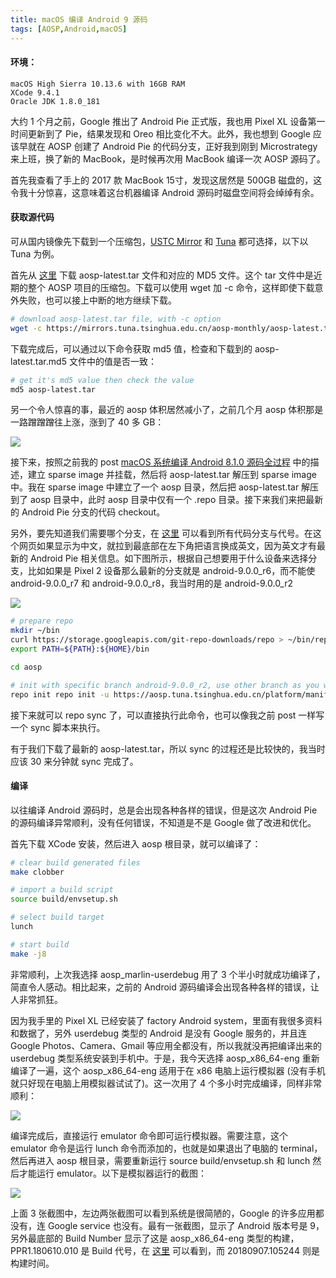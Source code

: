 ```yaml
---
title: macOS 编译 Android 9 源码
tags: [AOSP,Android,macOS]
---
```


#### 环境：
    macOS High Sierra 10.13.6 with 16GB RAM
    XCode 9.4.1
    Oracle JDK 1.8.0_181

大约 1 个月之前，Google 推出了 Android Pie 正式版，我也用 Pixel XL 设备第一时间更新到了 Pie，结果发现和 Oreo 相比变化不大。此外，我也想到 Google 应该早就在 AOSP 创建了 Android Pie 的代码分支，正好我到刚到 Microstrategy 来上班，换了新的 MacBook，是时候再次用 MacBook 编译一次 AOSP 源码了。

首先我查看了手上的 2017 款 MacBook 15寸，发现这居然是 500GB 磁盘的，这令我十分惊喜，这意味着这台机器编译 Android 源码时磁盘空间将会绰绰有余。

#### 获取源代码

可从国内镜像先下载到一个压缩包，[USTC Mirror](https://lug.ustc.edu.cn/wiki/mirrors/help/aosp) 和 [Tuna](https://mirrors.tuna.tsinghua.edu.cn/help/AOSP/) 都可选择，以下以 Tuna 为例。

首先从 [这里](https://mirrors.tuna.tsinghua.edu.cn/aosp-monthly) 下载 aosp-latest.tar 文件和对应的 MD5 文件。这个 tar 文件中是近期的整个 AOSP 项目的压缩包。下载可以使用 wget 加 -c 命令，这样即使下载意外失败，也可以接上中断的地方继续下载。

```bash
# download aosp-latest.tar file, with -c option
wget -c https://mirrors.tuna.tsinghua.edu.cn/aosp-monthly/aosp-latest.tar 
```

下载完成后，可以通过以下命令获取 md5 值，检查和下载到的 aosp-latest.tar.md5 文件中的值是否一致：

```bash
# get it's md5 value then check the value
md5 aosp-latest.tar
```

另一个令人惊喜的事，最近的 aosp 体积居然减小了，之前几个月 aosp 体积那是一路蹭蹭蹭往上涨，涨到了 40 多 GB：

![](http://tao93.top/images/2018/09/06/1536224194.png)

接下来，按照之前我的 post [macOS 系统编译 Android 8.1.0 源码全过程](https://tao93.top/2018/09/01/macOS%20系统编译%20Android%208.1.0%20源码全过程/) 中的描述，建立 sparse image 并挂载，然后将 aosp-latest.tar 解压到 sparse image 中。我在 sparse image 中建立了一个 aosp 目录，然后把 aosp-latest.tar 解压到了 aosp 目录中，此时 aosp 目录中仅有一个 .repo 目录。接下来我们来把最新的 Android Pie 分支的代码 checkout。

另外，要先知道我们需要哪个分支，在 [这里](https://source.android.com/setup/start/build-numbers) 可以看到所有代码分支与代号。在这个网页如果显示为中文，就拉到最底部在左下角把语言换成英文，因为英文才有最新的 Android Pie 相关信息。如下图所示，根据自己想要用于什么设备来选择分支，比如如果是 Pixel 2 设备那么最新的分支就是 android-9.0.0_r6，而不能使 android-9.0.0_r7 和 android-9.0.0_r8，我当时用的是 android-9.0.0_r2

![](http://tao93.top/images/2018/09/06/1536224982.png)

```bash
# prepare repo
mkdir ~/bin
curl https://storage.googleapis.com/git-repo-downloads/repo > ~/bin/repo
export PATH=${PATH}:${HOME}/bin

cd aosp

# init with specific branch android-9.0.0_r2, use other branch as you want
repo init repo init -u https://aosp.tuna.tsinghua.edu.cn/platform/manifest -b android-9.0.0_r2
```

接下来就可以 repo sync 了，可以直接执行此命令，也可以像我之前 post 一样写一个 sync 脚本来执行。

有于我们下载了最新的 aosp-latest.tar，所以 sync 的过程还是比较快的，我当时应该 30 来分钟就 sync 完成了。

#### 编译

以往编译 Android 源码时，总是会出现各种各样的错误，但是这次 Android Pie 的源码编译异常顺利，没有任何错误，不知道是不是 Google 做了改进和优化。

首先下载 XCode 安装，然后进入 aosp 根目录，就可以编译了：

```bash
# clear build generated files
make clobber

# import a build script
source build/envsetup.sh

# select build target 
lunch

# start build
make -j8
```

非常顺利，上次我选择 aosp_marlin-userdebug 用了 3 个半小时就成功编译了，简直令人感动。相比起来，之前的 Android 源码编译会出现各种各样的错误，让人非常抓狂。

因为我手里的 Pixel XL 已经安装了 factory Android system，里面有我很多资料和数据了，另外 userdebug 类型的 Android 是没有 Google 服务的，并且连 Google Photos、Camera、Gmail 等应用全都没有，所以我就没再把编译出来的 userdebug 类型系统安装到手机中。于是，我今天选择 aosp_x86_64-eng 重新编译了一遍，这个 aosp_x86_64-eng 适用于在 x86 电脑上运行模拟器 (没有手机就只好现在电脑上用模拟器试试了)。这一次用了 4 个多小时完成编译，同样非常顺利：

![](http://tao93.top/images/2018/09/07/1536304013.png)

编译完成后，直接运行 emulator 命令即可运行模拟器。需要注意，这个 emulator 命令是运行 lunch 命令而添加的，也就是如果退出了电脑的 terminal，然后再进入 aosp 根目录，需要重新运行 source build/envsetup.sh 和 lunch 然后才能运行 emulator。以下是模拟器运行的截图：

![](http://tao93.top/images/2018/09/07/1536305206.png)

上面 3 张截图中，左边两张截图可以看到系统是很简陋的，Google 的许多应用都没有，连 Google service 也没有。最有一张截图，显示了 Android 版本号是 9，另外最底部的 Build Number 显示了这是 aosp_x86_64-eng 类型的构建，PPR1.180610.010 是 Build 代号，在 [这里](https://source.android.com/setup/start/build-numbers) 可以看到，而 20180907.105244 则是构建时间。

